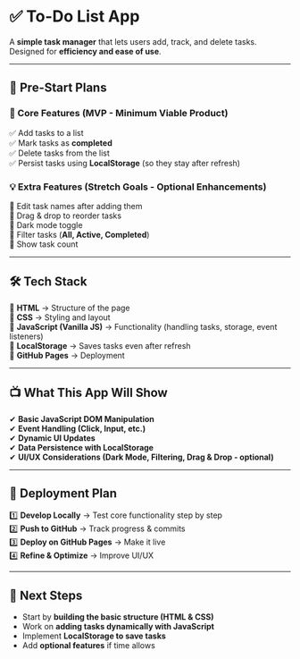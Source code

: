 # ✅ To-Do List App

A **simple task manager** that lets users add, track, and delete tasks. Designed for **efficiency and ease of use**.

---

## 📌 Pre-Start Plans

### 🎯 Core Features (MVP - Minimum Viable Product)
✅ Add tasks to a list  
✅ Mark tasks as **completed**  
✅ Delete tasks from the list  
✅ Persist tasks using **LocalStorage** (so they stay after refresh)  

### 💡 Extra Features (Stretch Goals - Optional Enhancements)
🔹 Edit task names after adding them  
🔹 Drag & drop to reorder tasks  
🔹 Dark mode toggle  
🔹 Filter tasks (**All, Active, Completed**)  
🔹 Show task count  

---

## 🛠 Tech Stack
📌 **HTML** → Structure of the page  
📌 **CSS** → Styling and layout  
📌 **JavaScript (Vanilla JS)** → Functionality (handling tasks, storage, event listeners)  
📌 **LocalStorage** → Saves tasks even after refresh  
📌 **GitHub Pages** → Deployment  

---

## 📺 What This App Will Show
✔ **Basic JavaScript DOM Manipulation**  
✔ **Event Handling (Click, Input, etc.)**  
✔ **Dynamic UI Updates**  
✔ **Data Persistence with LocalStorage**  
✔ **UI/UX Considerations (Dark Mode, Filtering, Drag & Drop - optional)**  

---

## 🚀 Deployment Plan
1️⃣ **Develop Locally** → Test core functionality step by step  
2️⃣ **Push to GitHub** → Track progress & commits  
3️⃣ **Deploy on GitHub Pages** → Make it live  
4️⃣ **Refine & Optimize** → Improve UI/UX  

---

## 📌 Next Steps
- Start by **building the basic structure (HTML & CSS)**  
- Work on **adding tasks dynamically with JavaScript**  
- Implement **LocalStorage to save tasks**  
- Add **optional features** if time allows  

